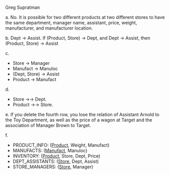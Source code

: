 Greg Supratman

a. No. It is possible for two different products at two different stores to have the same department, manager name, assistant, price, weight, manufacturer, and manufacturer location.

b. Dept -> Assist. If (Product, Store) -> Dept, and Dept -> Assist, then (Product, Store) -> Assist

c.
- Store -> Manager
- Manufact -> Manuloc
- (Dept, Store) -> Assist
- Product -> Manufact

d. 
- Store ->-> Dept.
- Product ->-> Store.

e. If you delete the fourth row, you lose the relation of Assistant Arnold to the Toy Department, as well as the price of a wagon at Target and the association of Manager Brown to Target.

f.
- PRODUCT_INFO: (<u>Product</u>, Weight, Manufact)
- MANUFACTS: (<u>Manufact</u>, Manuloc)
- INVENTORY: (<u>Product</u>, Store, Dept, Price)
- DEPT_ASSISTANTS: (<u>Store</u>, Dept, Assist)
- STORE_MANAGERS: (<u>Store</u>, Manager)